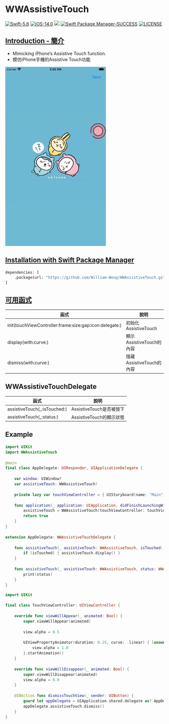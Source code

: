 # WWAssistiveTouch

[![Swift-5.6](https://img.shields.io/badge/Swift-5.6-orange.svg?style=flat)](https://developer.apple.com/swift/) [![iOS-14.0](https://img.shields.io/badge/iOS-14.0-pink.svg?style=flat)](https://developer.apple.com/swift/) ![](https://img.shields.io/github/v/tag/William-Weng/WWAssistiveTouch) [![Swift Package Manager-SUCCESS](https://img.shields.io/badge/Swift_Package_Manager-SUCCESS-blue.svg?style=flat)](https://developer.apple.com/swift/) [![LICENSE](https://img.shields.io/badge/LICENSE-MIT-yellow.svg?style=flat)](https://developer.apple.com/swift/)

## [Introduction - 簡介](https://swiftpackageindex.com/William-Weng)
- Mimicking iPhone’s Assistive Touch function.
- 模仿iPhone手機的Assistive Touch功能

![WWAssistiveTouch](./Example.webp)

## [Installation with Swift Package Manager](https://medium.com/彼得潘的-swift-ios-app-開發問題解答集/使用-spm-安裝第三方套件-xcode-11-新功能-2c4ffcf85b4b)
```bash
dependencies: [
    .package(url: "https://github.com/William-Weng/WWAssistiveTouch.git", .upToNextMajor(from: "1.1.3"))
]
```

## [可用函式](https://ezgif.com/video-to-webp)
|函式|說明|
|-|-|
|init(touchViewController:frame:size:gap:icon:delegate:)|初始化AssistiveTouch|
|display(with:curve:)|顯示AssistiveTouch的內容|
|dismiss(with:curve:)|隱藏AssistiveTouch的內容|

## WWAssistiveTouchDelegate
|函式|說明|
|-|-|
|assistiveTouch(_:isTouched:)|AssistiveTouch是否被按下|
|assistiveTouch(_:status:)|AssistiveTouch的顯示狀態|

## Example
```swift
import UIKit
import WWAssistiveTouch

@main
final class AppDelegate: UIResponder, UIApplicationDelegate {
    
    var window: UIWindow?
    var assistiveTouch: WWAssistiveTouch!
    
    private lazy var touchViewController = { UIStoryboard(name: "Main", bundle: nil).instantiateViewController(withIdentifier: "Touch") }()
    
    func application(_ application: UIApplication, didFinishLaunchingWithOptions launchOptions: [UIApplication.LaunchOptionsKey: Any]?) -> Bool {
        assistiveTouch = WWAssistiveTouch(touchViewController: touchViewController, icon: UIImage(named: "Rec"), delegate: self)
        return true
    }
}

extension AppDelegate: WWAssistiveTouchDelegate {
    
    func assistiveTouch(_ assistiveTouch: WWAssistiveTouch, isTouched: Bool) {
        if (isTouched) { assistiveTouch.display() }
    }
    
    func assistiveTouch(_ assistiveTouch: WWAssistiveTouch, status: WWAssistiveTouch.Status) {
        print(status)
    }
}
```
```swift
import UIKit

final class TouchViewController: UIViewController {
    
    override func viewWillAppear(_ animated: Bool) {
        super.viewWillAppear(animated)
        
        view.alpha = 0.5
        
        UIViewPropertyAnimator(duration: 0.25, curve: .linear) { [unowned self] in
            view.alpha = 1.0
        }.startAnimation()
    }
    
    override func viewWillDisappear(_ animated: Bool) {
        super.viewWillDisappear(animated)
        view.alpha = 0.0
    }
    
    @IBAction func dismissTouchView(_ sender: UIButton) {
        guard let appDelegate = UIApplication.shared.delegate as? AppDelegate else { return }
        appDelegate.assistiveTouch.dismiss()
    }
}
```

